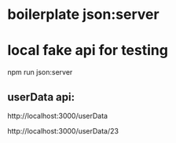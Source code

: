# boilerplate json:server
# local fake api for testing

npm run json:server 

## userData api:
http://localhost:3000/userData

http://localhost:3000/userData/23
